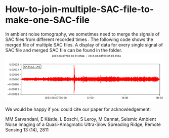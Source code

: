 # How-to-join-multiple-SAC-file-to-make-one-SAC-file
In ambient noise tomography, we sometimes need to merge the signals of SAC files from different recorded times .
The following code shows the merged file of multiple SAC files.
A display of data for every single signal of SAC file and merged SAC file can be found in the folder. 
![alt text](sacfile1.png)

We would be happy if you could cite our paper for acknowledgement:

MM Sarvandani, E Kästle, L Boschi, S Leroy, M Cannat, Seismic Ambient Noise Imaging of a Quasi-Amagmatic Ultra-Slow Spreading Ridge,
Remote Sensing 13 (14), 2811
